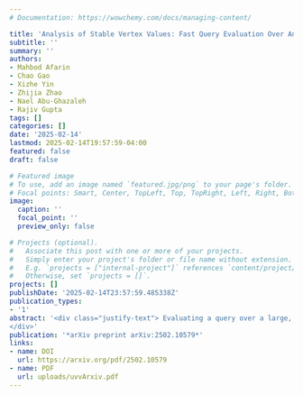 ```yaml
---
# Documentation: https://wowchemy.com/docs/managing-content/

title: 'Analysis of Stable Vertex Values: Fast Query Evaluation Over An Evolving Graph'
subtitle: ''
summary: ''
authors:
- Mahbod Afarin
- Chao Gao
- Xizhe Yin
- Zhijia Zhao
- Nael Abu-Ghazaleh
- Rajiv Gupta
tags: []
categories: []
date: '2025-02-14'
lastmod: 2025-02-14T19:57:59-04:00
featured: false
draft: false

# Featured image
# To use, add an image named `featured.jpg/png` to your page's folder.
# Focal points: Smart, Center, TopLeft, Top, TopRight, Left, Right, BottomLeft, Bottom, BottomRight.
image:
  caption: ''
  focal_point: ''
  preview_only: false

# Projects (optional).
#   Associate this post with one or more of your projects.
#   Simply enter your project's folder or file name without extension.
#   E.g. `projects = ["internal-project"]` references `content/project/deep-learning/index.md`.
#   Otherwise, set `projects = []`.
projects: []
publishDate: '2025-02-14T23:57:59.485338Z'
publication_types:
- '1'
abstract: '<div class="justify-text"> Evaluating a query over a large, irregular graph is inherently challenging. This challenge intensifies when solving a query over a sequence of snapshots of an evolving graph, where changes occur through the addition and deletion of edges. We carried out a study that shows that due to the gradually changing nature of evolving graphs, when a vertex-specific query (e.g., SSSP) is evaluated over a sequence of 25 to 100 snapshots, for 53.2% to 99.8% of vertices, the query results remain unchanged across all snapshots. Therefore, the Un- changed Vertex Values (UVVs) can be computed once and then minimal analysis can be performed for each snapshot to obtain the results for the remaining vertices in that snap- shot. We develop a novel intersection-union analysis that very accurately computes lower and upper bounds of vertex val- ues across all snapshots. When the lower and upper bounds for a vertex are found to be equal, we can safely conclude that the value found for the vertex remains the same across all snapshots. Therefore, the rest of our query evaluation is limited to computing values across snapshots for vertices whose bounds do not match. We optimize this latter step evaluation by concurrently performing incremental compu- tations on all snapshots over a significantly smaller subgraph. Our experiments with several benchmarks and graphs show that we need to carry out per snapshot incremental analysis for under 42% vertices on a graph with under 32% of edges. Our approach delivers speedups of 2.01-12.23× when com- pared to the state-of-the-art RisGraph implementation of the KickStarter-based incremental algorithm for 64 snapshots.
</div>'
publication: '*arXiv preprint arXiv:2502.10579*'
links:
- name: DOI
  url: https://arxiv.org/pdf/2502.10579
- name: PDF
  url: uploads/uvvArxiv.pdf
---
```



<style>
  .justify-text {
    text-align: justify;
  }
</style>
